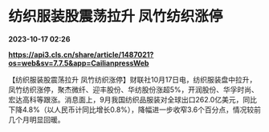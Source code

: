 # 纺织服装股震荡拉升 凤竹纺织涨停

**2023-10-17 02:26**

**https://api3.cls.cn/share/article/1487021?os=web&sv=7.7.5&app=CailianpressWeb**

【纺织服装股震荡拉升 凤竹纺织涨停】财联社10月17日电，纺织服装盘中拉升，凤竹纺织涨停，聚杰微纤、迎丰股份、华纺股份涨超5%，开润股份、华孚时尚、宏达高科等跟涨。消息面上，9月我国纺织品服装对全球出口262.0亿美元，同比下降4.8%（以人民币计同比增长0.8%），降幅进一步收窄3.6个百分点，情况较前几个月明显回暖。